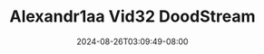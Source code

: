 --- 
title: "Alexandr1aa Vid32  DoodStream"
description: "download   Alexandr1aa Vid32  DoodStream yandek durasi panjang terbaru"
date: 2024-08-26T03:09:49-08:00
file_code: "uryfpbi3shm5"
draft: false
cover: "qdb1xtupz7pybvz2.jpg"
tags: ["DoodStream", "bokep-indo", "bokep-viral", "bokep-ig"]
length: 90
fld_id: "1483120"
foldername: "Alexandr1aa"
categories: ["Alexandr1aa"]
views: 0
---